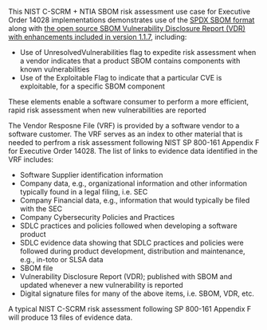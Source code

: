 This NIST C-SCRM + NTIA SBOM risk assessment use case for Executive Order 14028 implementations demonstrates use of the <a href="https://spdx.github.io/spdx-spec/">SPDX SBOM format</a> along with <a href="https://raw.githubusercontent.com/rjb4standards/REA-Products/master/SAGVulnDisclosure.xsd">the open source SBOM Vulnerability Disclosure Report (VDR) with enhancements included in version 1.1.7</a>, including:

- Use of UnresolvedVulnerabilities flag to expedite risk assessment when a vendor indicates that a product SBOM contains components with known vulnerabilities
- Use of the Exploitable Flag to indicate that a particular CVE is exploitable, for a specific SBOM component

These elements enable a software consumer to perform a more efficient, rapid risk assessment when new vulnerabilities are reported

The Vendor Resposne File (VRF) is provided by a software vendor to a software customer. The VRF serves as an index to other material that is needed to perfrom a risk assessment following NIST SP 800-161 Appendix F for Executive Order 14028. The list of links to evidence data identified in the VRF includes:
<ul>
  <li> Software Supplier identification information </li>
  <li> Company data, e.g., organizational information and other information typically found in a legal filing, i.e. SEC </li>
  <li> Company Financial data, e.g., information that would typically be filed with the SEC </li>
  <li> Company Cybersecurity Policies and Practices </li>
  <li> SDLC practices and policies followed when developing a software product </li>
  <li> SDLC evidence data showing that SDLC practices and policies were followed during product development, distribution and maintenance, e.g., in-toto or SLSA data </li>
  <li> SBOM file </li>
  <li> Vulnerability Disclosure Report (VDR); published with SBOM and updated whenever a new vulnerability is reported</li>
  <li> Digital signature files for many of the above items, i.e. SBOM, VDR, etc. </li>
 </ul>
 
 A typical NIST C-SCRM risk assessment following SP 800-161 Appendix F will produce 13 files of evidence data.
